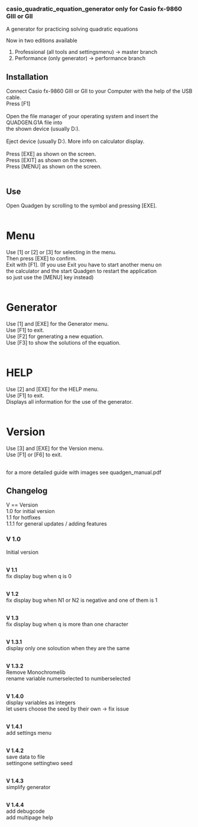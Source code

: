 ### casio_quadratic_equation_generator only for Casio fx-9860 GIII or GII
A generator for practicing solving quadratic equations

Now in two editions available

1. Professional   (all tools and settingsmenu)  -> master branch
2. Performance    (only generator)              -> performance branch

## Installation

Connect Casio fx-9860 GIII or GII to your Computer with the help of the USB cable.<br>
Press [F1]<br>
<br>
Open the file manager of your operating system and insert the QUADGEN.G1A file into <br>
the shown device (usually D:).<br>
<br>
Eject device (usually D:). More info on calculator display.<br>
<br>
Press [EXE] as shown on the screen.<br>
Press [EXIT] as shown on the screen.<br>
Press [MENU] as shown on the screen.<br>
<br>

## Use

Open Quadgen by scrolling to the symbol and pressing [EXE].<br>
<br>

# Menu
Use [1] or [2] or [3] for selecting in the menu.<br>
Then press [EXE] to confirm.<br>
Exit with [F1]. (If you use Exit you have to start another menu on<br>
the calculator and the start Quadgen to restart the application <br>
so just use the [MENU] key instead)<br>
<br>

# Generator
Use [1] and [EXE] for the Generator menu.<br>
Use [F1] to exit.<br>
Use [F2] for generating a new equation.<br>
Use [F3] to show the solutions of the equation.<br>
<br>

# HELP
Use [2] and [EXE] for the HELP menu.<br>
Use [F1] to exit.<br>
Displays all information for the use of the generator.<br>
<br>

# Version
Use [3] and [EXE] for the Version menu.<br>
Use [F1] or [F6] to exit.<br>
<br>

for a more detailed guide with images see quadgen_manual.pdf

## Changelog
V == Version<br>
1.0 for initial version<br>
1.1 for hotfixes<br>
1.1.1 for general updates / adding features<br>

### V 1.0
Initial version <br>
<br>

**V 1.1**<br>
fix display bug when q is 0<br>
<br>

**V 1.2**<br>
fix display bug when N1 or N2 is negative and one of them is 1<br>
<br>

**V 1.3**<br>
fix display bug when q is more than one character<br>
<br>

**V 1.3.1**<br>
display only one soloution when they are the same<br>
<br>

**V 1.3.2**<br>
Remove Monochromelib<br>
rename variable numerselected to numberselected<br>
<br>

**V 1.4.0**<br>
display variables as integers<br>
let users choose the seed by their own -> fix issue<br> 
<br>

**V 1.4.1**<br>
add settings menu<br>
<br>

**V 1.4.2**<br>
save data to file<br>
settingone settingtwo seed<br>
<br>

**V 1.4.3**<br>
simplify generator<br>
<br>

**V 1.4.4**<br>
add debugcode<br>
add multipage help<br>
<br>
